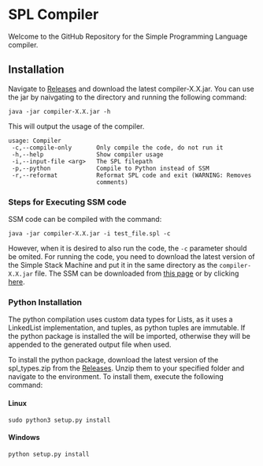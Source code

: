 # SPL Compiler
Welcome to the GitHub Repository for the Simple Programming Language compiler.

## Installation
Navigate to [Releases](https://github.com/ScaleRunner/compiler_construction/releases) and download the latest compiler-X.X.jar.
You can use the jar by naivgating to the directory and running the following command:
```
java -jar compiler-X.X.jar -h
```
This will output the usage of the compiler.

```
usage: Compiler
 -c,--compile-only       Only compile the code, do not run it
 -h,--help               Show compiler usage
 -i,--input-file <arg>   The SPL filepath
 -p,--python             Compile to Python instead of SSM
 -r,--reformat           Reformat SPL code and exit (WARNING: Removes
                         comments)
```

### Steps for Executing SSM code
SSM code can be compiled with the command:
```
java -jar compiler-X.X.jar -i test_file.spl -c
```
However, when it is desired to also run the code, the ``-c`` parameter should be omited. For running the code, you need to download the latest version of the Simple Stack Machine and put it in the same directory as the ``compiler-X.X.jar`` file. The SSM can be downloaded from [this page](http://www.staff.science.uu.nl/~dijks106/SSM/download.html) or by clicking [here](http://www.staff.science.uu.nl/~dijks106/SSM/Distr/ssm-20150616.tgz).

### Python Installation
The python compilation uses custom data types for Lists, as it uses a LinkedList implementation, and tuples, as python tuples are immutable. If the python package is installed the will be imported, otherwise they will be appended to the generated output file when used.

To install the python package, download the latest version of the spl_types.zip from the [Releases](https://github.com/ScaleRunner/compiler_construction/releases). Unzip them to your specified folder and navigate to the environment. To install them, execute the following command:

#### Linux
```
sudo python3 setup.py install
```
#### Windows
```
python setup.py install
```
